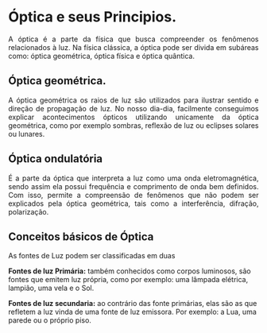 # Óptica e seus Principios.
<p align="justify"> A óptica é a parte da física que busca compreender os fenômenos relacionados à luz. Na física clássica, a óptica pode ser divida em subáreas como: óptica geométrica, óptica física e óptica quântica. </p>

## Óptica geométrica.

<p align="justify"> A óptica geométrica os raios de luz são utilizados para ilustrar sentido e direção de propagação de luz. No nosso dia-dia, facilmente conseguimos explicar acontecimentos ópticos utilizando unicamente da óptica geométrica, como por exemplo sombras, reflexão de luz ou eclipses solares ou lunares. </p>

## Óptica ondulatória

<p align="justify"> É a parte da óptica que interpreta a luz como uma onda eletromagnética, sendo assim ela possui frequência e comprimento de onda bem definidos. Com isso, permite a compreensão de fenômenos que não podem ser explicados pela óptica geométrica, tais como a interferência, difração, polarização. </p>

## Conceitos básicos de Óptica

<p align="justify"> As fontes de Luz podem ser classificadas em duas </p>

**Fontes de luz Primária:** também conhecidos como corpos luminosos, são fontes que emitem luz própria, como por exemplo: uma lâmpada elétrica, lampião, uma vela e o Sol.


**Fontes de luz secundaria:** ao contrário das fonte primárias, elas são as que refletem a luz vinda de uma fonte de luz emissora. Por exemplo: a Lua, uma parede ou o próprio piso.

<p align="justify"> 
